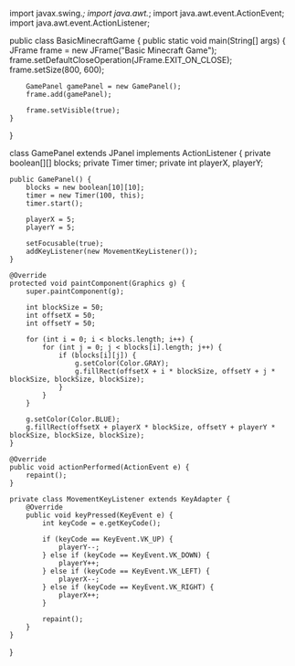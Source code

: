 import javax.swing.*;
import java.awt.*;
import java.awt.event.ActionEvent;
import java.awt.event.ActionListener;

public class BasicMinecraftGame {
    public static void main(String[] args) {
        JFrame frame = new JFrame("Basic Minecraft Game");
        frame.setDefaultCloseOperation(JFrame.EXIT_ON_CLOSE);
        frame.setSize(800, 600);
        
        GamePanel gamePanel = new GamePanel();
        frame.add(gamePanel);
        
        frame.setVisible(true);
    }
}

class GamePanel extends JPanel implements ActionListener {
    private boolean[][] blocks;
    private Timer timer;
    private int playerX, playerY;

    public GamePanel() {
        blocks = new boolean[10][10];
        timer = new Timer(100, this);
        timer.start();

        playerX = 5;
        playerY = 5;

        setFocusable(true);
        addKeyListener(new MovementKeyListener());
    }

    @Override
    protected void paintComponent(Graphics g) {
        super.paintComponent(g);

        int blockSize = 50;
        int offsetX = 50;
        int offsetY = 50;

        for (int i = 0; i < blocks.length; i++) {
            for (int j = 0; j < blocks[i].length; j++) {
                if (blocks[i][j]) {
                    g.setColor(Color.GRAY);
                    g.fillRect(offsetX + i * blockSize, offsetY + j * blockSize, blockSize, blockSize);
                }
            }
        }

        g.setColor(Color.BLUE);
        g.fillRect(offsetX + playerX * blockSize, offsetY + playerY * blockSize, blockSize, blockSize);
    }

    @Override
    public void actionPerformed(ActionEvent e) {
        repaint();
    }

    private class MovementKeyListener extends KeyAdapter {
        @Override
        public void keyPressed(KeyEvent e) {
            int keyCode = e.getKeyCode();

            if (keyCode == KeyEvent.VK_UP) {
                playerY--;
            } else if (keyCode == KeyEvent.VK_DOWN) {
                playerY++;
            } else if (keyCode == KeyEvent.VK_LEFT) {
                playerX--;
            } else if (keyCode == KeyEvent.VK_RIGHT) {
                playerX++;
            }

            repaint();
        }
    }
}





  
